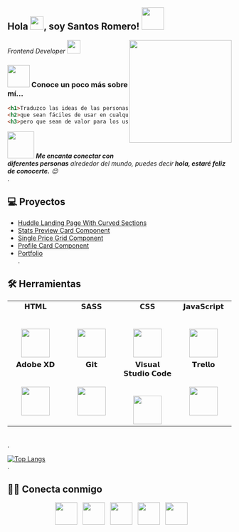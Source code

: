 <h2>Hola <img src="https://raw.githubusercontent.com/iampavangandhi/iampavangandhi/master/gifs/Hi.gif" width="30px">, soy Santos Romero! <img src="https://media.giphy.com/media/12oufCB0MyZ1Go/giphy.gif" width="50"></h2>
<img align='right' src="https://media.giphy.com/media/M9gbBd9nbDrOTu1Mqx/giphy.gif" width="230">
<p><em>Frontend Developer <img src="https://media.giphy.com/media/WUlplcMpOCEmTGBtBW/giphy.gif" width="30"> 
</em></p>

### <img src="https://media.giphy.com/media/VgCDAzcKvsR6OM0uWg/giphy.gif" width="50"> Conoce un poco más sobre mí...  

```html
<h1>Traduzco las ideas de las personas en productos digitales</h1>
<h2>que sean fáciles de usar en cualquier dispositivo,</h2>
<h3>pero que sean de valor para los usuarios</h3>
```

<img src="https://media.giphy.com/media/LnQjpWaON8nhr21vNW/giphy.gif" width="60"> <em><b>Me encanta conectar con diferentes personas</b> alrededor del mundo, puedes decir<b> hola, estaré feliz de conocerte.</b> 😊</em>
<br>.
## 💻 Proyectos
* [Huddle Landing Page With Curved Sections](https://github.com/xantosromero/huddle-landing-page-curved-sections)
* [Stats Preview Card Component](https://github.com/xantosromero/stats-preview-card-component)
* [Single Price Grid Component](https://single-price-grid-component-eta-vert.vercel.app/)
* [Profile Card Component](https://profile-card-component-self-ten.vercel.app/)
* [Portfolio](https://xantosromero.vercel.app/)
<br>.
## 🛠️ Herramientas
<table>
  <tbody>
    <tr valign="top">
      <td width="25%" align="center">
        <span>𝗛𝗧𝗠𝗟</span><br><br><br>
        <img height="64px" src="https://cdn.svgporn.com/logos/html-5.svg">
      </td>
      <td width="25%" align="center">
        <span>𝗦𝗔𝗦𝗦</span><br><br><br>
        <img height="64px" src="https://cdn.svgporn.com/logos/sass.svg">
      </td>
      <td width="25%" align="center">
        <span>𝗖𝗦𝗦</span><br><br><br>
        <img height="64px" src="https://cdn.svgporn.com/logos/css-3.svg">
      </td>
      <td width="25%" align="center">
        <span>𝗝𝗮𝘃𝗮𝗦𝗰𝗿𝗶𝗽𝘁</span><br><br><br>
        <img height="64px" src="https://cdn.svgporn.com/logos/javascript.svg">
      </td>
    </tr>
    <tr valign="top">
      <td width="25%" align="center">
        <span>𝗔𝗱𝗼𝗯𝗲 𝗫𝗗</span><br><br><br>
        <img height="64px" src="https://cdn.worldvectorlogo.com/logos/adobe-xd-1.svg">
      </td>
      <td width="25%" align="center">
        <span>𝗚𝗶𝘁</span><br><br><br>
        <img height="64px" src="https://cdn.svgporn.com/logos/git-icon.svg">
      </td>
      <td width="25%" align="center">
        <span>𝗩𝗶𝘀𝘂𝗮𝗹 𝗦𝘁𝘂𝗱𝗶𝗼 𝗖𝗼𝗱𝗲</span><br><br><br>
        <img height="64px" src="https://cdn.svgporn.com/logos/visual-studio-code.svg">
      </td>
      <td width="25%" align="center">
        <span>𝗧𝗿𝗲𝗹𝗹𝗼</span><br><br><br>
        <img height="64px" src="https://cdn.worldvectorlogo.com/logos/trello.svg">
      </td>
    </tr>
  </tbody>
</table>
<br>.

[![Top Langs](https://github-readme-stats.vercel.app/api/top-langs/?username=xantosromero&layout=compact&text_color=daf7dc&bg_color=151515)](https://github.com/xantosromero/github-readme-stats)
<br>.

## 🤝🏻 Conecta conmigo
<p align="center">
&nbsp; <a href="https://twitter.com/xantosromero" target="_blank" rel="noopener noreferrer"><img src="https://img.icons8.com/nolan/50/twitter-squared.png" width="50" /></a>  
&nbsp; <a href="https://www.linkedin.com/in/xantosromero/" target="_blank" rel="noopener noreferrer"><img src="https://img.icons8.com/nolan/50/linkedin.png" width="50" /></a>
&nbsp; <a href="https://www.instagram.com/xantosromero/" target="_blank" rel="noopener noreferrer"><img src="https://img.icons8.com/nolan/50/instagram-new.png" width="50" /></a>
&nbsp; <a href="https://www.facebook.com/xantosromero/" target="_blank" rel="noopener noreferrer"><img src="https://img.icons8.com/nolan/50/facebook.png" width="50" /></a>
&nbsp; <a href="mailto:xantosromero@gmail.com" target="_blank" rel="noopener noreferrer"><img src="https://img.icons8.com/nolan/50/gmail.png"  width="50" /></a>
</p>
